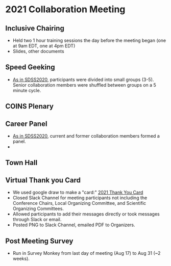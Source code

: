# 2021 Collaboration Meeting 

## Inclusive Chairing
- Held two 1 hour training sessions the day before the meeting began (one at 9am EDT, one at 4pm EDT)
- Slides, other documents

## Speed Geeking
- [As in SDSS2020](https://github.com/sdss/coins/tree/main/materials/collab_mtg/2020#speed-geeking), participants were divided into small groups (3-5). Senior collaboration members were shuffled between groups on a 5 minute cycle.  

## COINS Plenary

## Career Panel
- [As in SDSS2020](https://github.com/sdss/coins/tree/main/materials/collab_mtg/2020#career-panel), current and former collaboration members formed a panel. 
- 

## Town Hall

## Virtual Thank you Card
- We used google draw to make a "card:" [2021 Thank You Card](https://docs.google.com/drawings/d/1XVGymmN3h6owCBhRPiliL_b9DonlFGyzJYCTAOdIPvI/edit?usp=sharing)
- Closed Slack Channel for meeting participants not including the Conference Chairs, Local Organizing Committee, and Scientific Organizing Committees.
- Allowed participants to add their messages directly or took messages through Slack or email. 
- Posted PNG to Slack Channel, emailed PDF to Organizers. 

## Post Meeting Survey 
- Run in Survey Monkey from last day of meeting (Aug 17) to Aug 31 (~2 weeks). 
